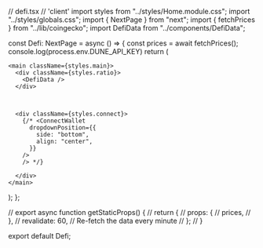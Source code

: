 // defi.tsx
// 'client'
import styles from "../styles/Home.module.css";
import "../styles/globals.css";
import { NextPage } from "next";
import { fetchPrices } from "../lib/coingecko";
import DefiData from "../components/DefiData";


const Defi: NextPage = async () => {
    const prices = await fetchPrices();
    console.log(process.env.DUNE_API_KEY)
    return (

    <main className={styles.main}>
      <div className={styles.ratio}>
        <DefiData />
      </div>



      <div className={styles.connect}>
        {/* <ConnectWallet
          dropdownPosition={{
            side: "bottom",
            align: "center",
          }}
        />
        /> */}
        
      </div>
    </main>
  );
};

// export async function getStaticProps() {
//   return {
//     props: {
//       prices,
//     },
//     revalidate: 60, // Re-fetch the data every minute
//   };
// }


export default Defi;
